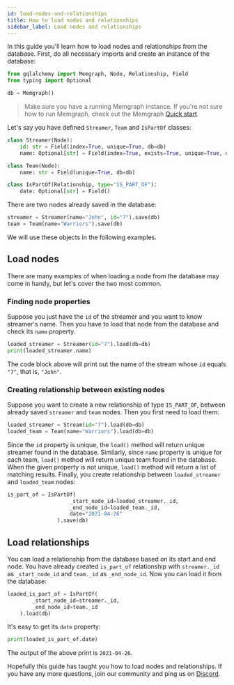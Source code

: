 ```yaml
---
id: load-nodes-and-relationships
title: How to load nodes and relationships
sidebar_label: Load nodes and relationships
---
```


In this guide you'll learn how to load nodes and relationships from the
database. First, do all necessary imports and create an instance of the
database:

```python
from gqlalchemy import Memgraph, Node, Relationship, Field
from typing import Optional

db = Memgraph()
```

> Make sure you have a running Memgraph instance. If you're not sure how to run
> Memgraph, check out the Memgraph [Quick start](/memgraph/#quick-start).

Let's say you have defined `Streamer`, `Team` and `IsPartOf` classes:

```python
class Streamer(Node):
    id: str = Field(index=True, unique=True, db=db)
    name: Optional[str] = Field(index=True, exists=True, unique=True, db=db)

class Team(Node):
    name: str = Field(unique=True, db=db)

class IsPartOf(Relationship, type="IS_PART_OF"):
    date: Optional[str] = Field()
```

There are two nodes already saved in the database:

```python
streamer = Streamer(name="John", id="7").save(db)
team = Team(name="Warriors").save(db)
```

We will use these objects in the following examples.

## Load nodes

There are many examples of when loading a node from the database may come in
handy, but let's cover the two most common. 

### Finding node properties

Suppose you just have the `id` of the streamer and you want to know streamer's
name. Then you have to load that node from the database and check its `name`
property.

```python
loaded_streamer = Streamer(id="7").load(db=db)
print(loaded_streamer.name)
```

The code block above will print out the name of the stream whose `id` equals
`"7"`, that is, `"John"`. 

### Creating relationship between existing nodes

Suppose you want to create a new relationship of type `IS_PART_OF`, between
already saved `streamer` and `team` nodes. Then you first need to load them:

```python
loaded_streamer = Stream(id="7").load(db=db)
loaded_team = Team(name="Warriors").load(db=db)
```

Since the `id` property is unique, the `load()` method will return unique
streamer found in the database. Similarly, since `name` property is unique for
each team, `load()` method will return unique team found in the database. When
the given property is not unique, `load()` method will return a list of matching
results. Finally, you create relationship between `loaded_streamer` and
`loaded_team` nodes:

```python
is_part_of = IsPartOf(
                    _start_node_id=loaded_streamer._id, 
                    _end_node_id=loaded_team._id,
                    date="2021-04-26"
                ).save(db)
```

## Load relationships

You can load a relationship from the database based on its start and end node.
You have already created `is_part_of` relationship with `streamer._id` as
`_start_node_id` and `team._id` as `_end_node_id`. Now you can load it from
the database:

```python
loaded_is_part_of = IsPartOf(
        _start_node_id=streamer._id,
        _end_node_id=team._id
    ).load(db)
```
It's easy to get its `date` property:

```python
print(loaded_is_part_of.date)
```
The output of the above print is `2021-04-26`.


Hopefully this guide has taught you how to load nodes and relationships. If you
have any more questions, join our community and ping us on
[Discord](https://discord.gg/memgraph).